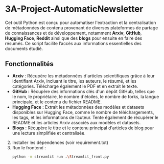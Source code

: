 # 3A-Project-AutomaticNewsletter

Cet outil Python est conçu pour automatiser l'extraction et la centralisation de métadonnées de contenu provenant de diverses plateformes de partage de connaissances et de développement, notamment **Arxiv**, **GitHub**, **Hugging Face**, **Reddit** ainsi que des **blogs** pour ensuite en faire des résumés. Ce script facilite l’accès aux informations essentielles des documents étudié.

## Fonctionnalités

- **Arxiv** : Récupère les métadonnées d'articles scientifiques grâce à leur identifiant Arxiv, incluant le titre, les auteurs, le résumé, et les catégories. Télécharge également le PDF et en extrait le texte.
- **GitHub** : Récupère des informations clés d'un dépôt GitHub, telles que le nom, le propriétaire, le nombre d'étoiles, le nombre de forks, la langue principale, et le contenu du fichier README.
- **Hugging Face** : Extrait les métadonnées des modèles et datasets disponibles sur Hugging Face, comme le nombre de téléchargements, les tags, et les informations de l’auteur. Tente également de récupérer le README et les articles Arxiv associés aux modèles et datasets.
- **Blogs** : Récupère le titre et le contenu principal d'articles de blog pour une lecture simplifiée et centralisée.



2. Installer les dépendences (voir requirement.txt)
3. Run le frontend :
   ```bash
   python -m streamlit run .\Streamlit_front.py 
